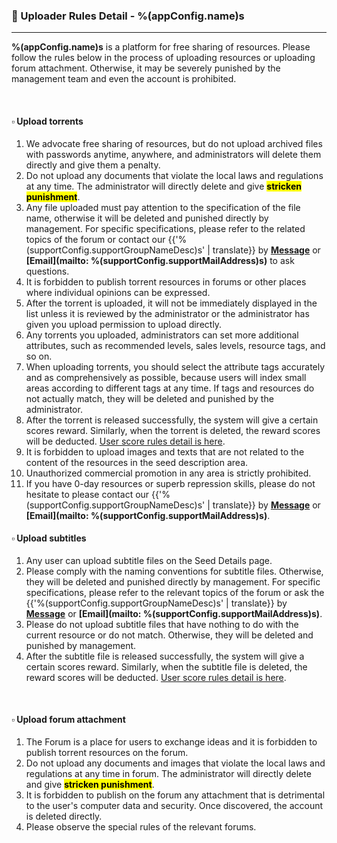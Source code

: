 ### :orange_book: Uploader Rules Detail - %(appConfig.name)s
---
**%(appConfig.name)s** is a platform for free sharing of resources. Please follow the rules below in the process of uploading resources or uploading forum attachment. Otherwise, it may be severely punished by the management team and even the account is prohibited.

&emsp;

#### :white_small_square: Upload torrents
1. We advocate free sharing of resources, but do not upload archived files with passwords anytime, anywhere, and administrators will delete them directly and give them a penalty.
1. Do not upload any documents that violate the local laws and regulations at any time. The administrator will directly delete and give <mark>**stricken punishment**</mark>.
1. Any file uploaded must pay attention to the specification of the file name, otherwise it will be deleted and punished directly by management. For specific specifications, please refer to the related topics of the forum or contact our {{'%(supportConfig.supportGroupNameDesc)s' | translate}} by **[Message](/messages/send?to=%(supportConfig.supportGroupName)s)** or **[Email](mailto: %(supportConfig.supportMailAddress)s)** to ask questions.
1. It is forbidden to publish torrent resources in forums or other places where individual opinions can be expressed.
1. After the torrent is uploaded, it will not be immediately displayed in the list unless it is reviewed by the administrator or the administrator has given you upload permission to upload directly.
1. Any torrents you uploaded, administrators can set more additional attributes, such as recommended levels, sales levels, resource tags, and so on.
1. When uploading torrents, you should select the attribute tags accurately and as comprehensively as possible, because users will index small areas according to different tags at any time. If tags and resources do not actually match, they will be deleted and punished by the administrator.
1. After the torrent is released successfully, the system will give a certain scores reward. Similarly, when the torrent is deleted, the reward scores will be deducted. [User score rules detail is here](/about/manual/scoreRules).
1. It is forbidden to upload images and texts that are not related to the content of the resources in the seed description area.
1. Unauthorized commercial promotion in any area is strictly prohibited.
1. If you have 0-day resources or superb repression skills, please do not hesitate to please contact our {{'%(supportConfig.supportGroupNameDesc)s' | translate}} by **[Message](/messages/send?to=%(supportConfig.supportGroupName)s)** or **[Email](mailto: %(supportConfig.supportMailAddress)s)**.
&emsp;

#### :white_small_square: Upload subtitles

1. Any user can upload subtitle files on the Seed Details page.
1. Please comply with the naming conventions for subtitle files. Otherwise, they will be deleted and punished directly by management. For specific specifications, please refer to the relevant topics of the forum or ask the {{'%(supportConfig.supportGroupNameDesc)s' | translate}} by **[Message](/messages/send?to=%(supportConfig.supportGroupName)s)** or **[Email](mailto: %(supportConfig.supportMailAddress)s)**.
1. Please do not upload subtitle files that have nothing to do with the current resource or do not match. Otherwise, they will be deleted and punished by management.
1. After the subtitle file is released successfully, the system will give a certain scores reward. Similarly, when the subtitle file is deleted, the reward scores will be deducted. [User score rules detail is here](/about/manual/scoreRules).

&emsp;

#### :white_small_square: Upload forum attachment

1. The Forum is a place for users to exchange ideas and it is forbidden to publish torrent resources on the forum.
1. Do not upload any documents and images that violate the local laws and regulations at any time in forum. The administrator will directly delete and give <mark>**stricken punishment**</mark>.
1. It is forbidden to publish on the forum any attachment that is detrimental to the user's computer data and security. Once discovered, the account is deleted directly.
1. Please observe the special rules of the relevant forums.